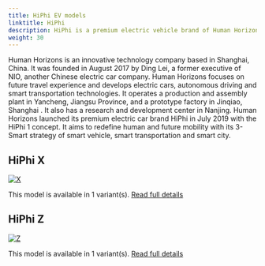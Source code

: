 ```yaml
---
title: HiPhi EV models
linktitle: HiPhi
description: HiPhi is a premium electric vehicle brand of Human Horizons, a Chinese technology and mobility company.
weight: 30
---
```

Human Horizons is an innovative technology company based in Shanghai, China. It was founded in August 2017 by Ding Lei, a former executive of NIO, another Chinese electric car company. Human Horizons focuses on future travel experience and develops electric cars, autonomous driving and smart transportation technologies. It operates a production and assembly plant in Yancheng, Jiangsu Province, and a prototype factory in Jinqiao, Shanghai . It also has a research and development center in Nanjing. Human Horizons launched its premium electric car brand HiPhi in July 2019 with the HiPhi 1 concept. It aims to redefine human and future mobility with its 3-Smart strategy of smart vehicle, smart transportation and smart city.


## HiPhi X

[![X](https://media.evkx.net/multimedia/models/hiphi/x/x_6_seater/main_1_st.jpg)](x)

This model is available in 1 variant(s). 
[Read full details](x/)

## HiPhi Z

[![Z](https://media.evkx.net/multimedia/models/hiphi/z/z_4_seater/main_1_st.jpg)](z)

This model is available in 1 variant(s). 
[Read full details](z/)
